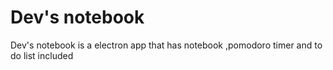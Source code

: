 # Dev's notebook
 Dev's notebook is a electron app that has notebook ,pomodoro timer and to do list included
